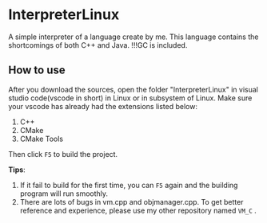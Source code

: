 # InterpreterLinux
A simple interpreter of a language create by me. This language contains the shortcomings of both C++ and Java. !!!GC is included.

## How to use
After you download the sources, open the folder "InterpreterLinux" in visual studio code(vscode in short) in Linux or in subsystem of Linux. Make sure your vscode has already had the extensions listed below:
1. C++
2. CMake
3. CMake Tools

Then click $\texttt{F5}$ to build the project.

**Tips**: 
1. If it fail to build for the first time, you can $\texttt{F5}$ again and the building program will run smoothly.
2. There are lots of bugs in vm.cpp and objmanager.cpp. To get better reference and experience, please use my other repository named ``VM_C`` .
